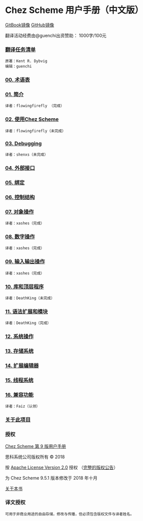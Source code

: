 # Chez Scheme 用户手册（中文版）


[GitBook镜像](https://guenchi.gitlab.io/CSUG) [GitHub镜像](https://guenchi.github.io/CSUG)


翻译活动经费由@guenchi出资赞助： 1000字/100元

### [翻译任务清单](work.md)

```
原著：Kent R. Dybvig
编辑：guenchi
```

### [00. 术语表](00.Terminology.md)


### [01. 简介](01.Introduction.md)

```
译者：flowingfirefly （完成）
```

### [02. 使用Chez Scheme](02.UsingChezScheme.md)

```
译者：flowingfirefly（未完成）
```

### [03. Debugging](03.Debugging.md)

```
译者：shenxs（未完成）
```

### [04. 外部接口](04.ForeignInterface.md)

### [05. 绑定](05.BindingForms.md)

### [06. 控制结构](06.ControlStructures.md)

### [07. 对象操作](07.OperationsOnObjects.md)

```
译者：xashes（完成）
```

### [08. 数字操作](08.NumericOperations.md)

```
译者：xashes（完成）
```

### [09. 输入输出操作](09.InputOutputOperations.md)

```
译者：xashes（完成）
```

### [10. 库和顶层程序](10.LibrariesAndTop-levelPrograms.md)

```
译者：DeathKing（未完成）
```

### [11. 语法扩展和模块](11.SyntacticExtensionAndModules.md)

```
译者：DeathKing（完成）
```

### [12. 系统操作](12.SystemOperations.md)

### [13. 存储系统](13.StorageManagement.md)

### [14. 扩展编辑器](14.ExpressionEditor.md)

### [15. 线程系统](15.ThreadSystem.md)

### [16. 兼容功能](16.CompatibilityFeatures.md)
```
译者：Faiz（认领）
```


### [关于此项目](README.md)


### 授权

[Chez Scheme 第 9 版用户手册](http://cisco.github.io/ChezScheme/csug9.5/index.html)

思科系统公司版权所有 © 2018

按  [ Apache License Version 2.0](http://www.apache.org/licenses/LICENSE-2.0) 授权 
（[完整的版权公告](http://cisco.github.io/ChezScheme/csug9.5/canned/copyright.html)）

为 Chez Scheme 9.5.1 版本修改于 2018 年十月

[关于本书](http://cisco.github.io/ChezScheme/csug9.5/canned/about.html)

### 译文授权

```
可用于非商业用途的自由存储，修改与传播，但必须包含版权文件与译者姓名。
```
